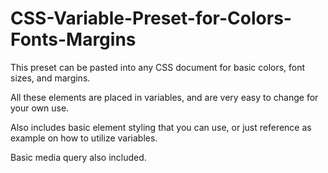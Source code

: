 # CSS-Variable-Preset-for-Colors-Fonts-Margins
This preset can be pasted into any CSS document for basic colors, font sizes, and margins. 

All these elements are placed in variables, and are very easy to change for your own use.

Also includes basic element styling that you can use, or just reference as example on how to utilize variables.

Basic media query also included.
